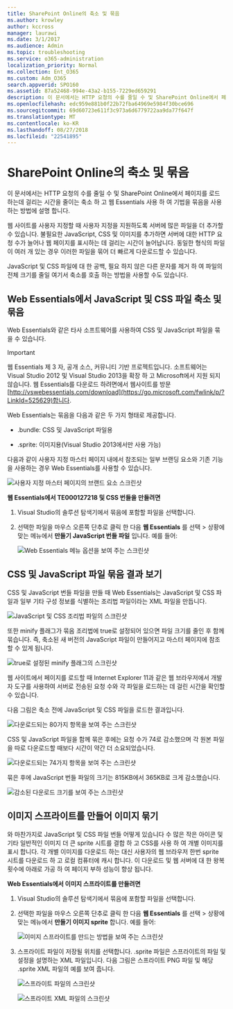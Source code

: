 ```yaml
---
title: SharePoint Online의 축소 및 묶음
ms.author: krowley
author: kccross
manager: laurawi
ms.date: 3/1/2017
ms.audience: Admin
ms.topic: troubleshooting
ms.service: o365-administration
localization_priority: Normal
ms.collection: Ent_O365
ms.custom: Adm_O365
search.appverid: SPO160
ms.assetid: 87a52468-994e-43a2-b155-7229ed659291
description: 이 문서에서는 HTTP 요청의 수를 줄일 수 및 SharePoint Online에서 페이지를 로드 하는데 걸리는 시간을 줄이는 축소 하 고 웹 Essentials 사용 하 여 기법을 묶음을 사용 하는 방법에 설명 합니다.
ms.openlocfilehash: edc959e881b0f22b72fba64969e5984f30bce696
ms.sourcegitcommit: 69d60723e611f3c973a6d6779722aa9da77f647f
ms.translationtype: MT
ms.contentlocale: ko-KR
ms.lasthandoff: 08/27/2018
ms.locfileid: "22541895"
---
```

# <a name="minification-and-bundling-in-sharepoint-online"></a>SharePoint Online의 축소 및 묶음

이 문서에서는 HTTP 요청의 수를 줄일 수 및 SharePoint Online에서 페이지를 로드 하는데 걸리는 시간을 줄이는 축소 하 고 웹 Essentials 사용 하 여 기법을 묶음을 사용 하는 방법에 설명 합니다.
  
웹 사이트를 사용자 지정할 때 사용자 지정을 지원하도록 서버에 많은 파일을 더 추가할 수 있습니다. 불필요한 JavaScript, CSS 및 이미지를 추가하면 서버에 대한 HTTP 요청 수가 늘어나 웹 페이지를 표시하는 데 걸리는 시간이 늘어납니다. 동일한 형식의 파일이 여러 개 있는 경우 이러한 파일을 묶어 더 빠르게 다운로드할 수 있습니다.
  
JavaScript 및 CSS 파일에 대 한 공백, 필요 하지 않은 다른 문자를 제거 하 여 파일의 전체 크기를 줄일 여기서 축소를 호출 하는 방법을 사용할 수도 있습니다.
  
## <a name="minification-and-bundling-javascript-and-css-files-with-web-essentials"></a>Web Essentials에서 JavaScript 및 CSS 파일 축소 및 묶음

Web Essentials와 같은 타사 소프트웨어를 사용하여 CSS 및 JavaScript 파일을 묶을 수 있습니다.
  
> [!IMPORTANT]
> 웹 Essentials 제 3 자, 공개 소스, 커뮤니티 기반 프로젝트입니다. 소프트웨어는 Visual Studio 2012 및 Visual Studio 2013을 확장 하 고 Microsoft에서 지원 되지 않습니다. 웹 Essentials를 다운로드 하려면에서 웹사이트를 방문 [http://vswebessentials.com/download](https://go.microsoft.com/fwlink/p/?LinkId=525629)합니다. 
  
Web Essentials는 묶음을 다음과 같은 두 가지 형태로 제공합니다.
  
- .bundle: CSS 및 JavaScript 파일용
    
- .sprite: 이미지용(Visual Studio 2013에서만 사용 가능)
    
다음과 같이 사용자 지정 마스터 페이지 내에서 참조되는 일부 브랜딩 요소와 기존 기능을 사용하는 경우 Web Essentials를 사용할 수 있습니다.
  
![사용자 지정 마스터 페이지의 브랜드 요소 스크린샷](media/3a6eba36-973d-482b-8556-a9394b8ba19f.png)
  
 **웹 Essentials에서 TE000127218 및 CSS 번들을 만들려면**
  
1. Visual Studio의 솔루션 탐색기에서 묶음에 포함할 파일을 선택합니다.
    
2. 선택한 파일을 마우스 오른쪽 단추로 클릭 한 다음 **웹 Essentials** 를 선택 \> 상황에 맞는 메뉴에서 **만들기 JavaScript 번들 파일** 입니다. 예를 들어: 
    
    ![Web Essentials 메뉴 옵션을 보여 주는 스크린샷](media/41aac84c-4538-4f78-b454-46e651f868a3.png)
  
## <a name="viewing-the-results-of-bundling-javascript-and-css-files"></a>CSS 및 JavaScript 파일 묶음 결과 보기

CSS 및 JavaScript 번들 파일을 만들 때 Web Essentials는 JavaScript 및 CSS 파일과 일부 기타 구성 정보를 식별하는 조리법 파일이라는 XML 파일을 만듭니다. 
  
![JavaScript 및 CSS 조리법 파일의 스크린샷](media/7ba891f8-52d8-467b-a0f6-b062dd1137a4.png)
  
또한 minify 플래그가 묶음 조리법에 true로 설정되어 있으면 파일 크기를 줄인 후 함께 묶습니다. 즉, 축소된 새 버전의 JavaScript 파일이 만들어지고 마스터 페이지에 참조할 수 있게 됩니다.
  
![true로 설정된 minify 플래그의 스크린샷](media/50523af2-6412-4117-ac3d-5bd26f6d562e.png)
  
웹 사이트에서 페이지를 로드할 때 Internet Explorer 11과 같은 웹 브라우저에서 개발자 도구를 사용하여 서버로 전송된 요청 수와 각 파일을 로드하는 데 걸린 시간을 확인할 수 있습니다.
  
다음 그림은 축소 전에 JavaScript 및 CSS 파일을 로드한 결과입니다.
  
![다운로드되는 80가지 항목을 보여 주는 스크린샷](media/e2df3912-1923-46e6-8cf2-3015a31554e1.png)
  
CSS 및 JavaScript 파일을 함께 묶은 후에는 요청 수가 74로 감소했으며 각 원본 파일을 따로 다운로드할 때보다 시간이 약간 더 소요되었습니다.
  
![다운로드되는 74가지 항목을 보여 주는 스크린샷](media/686c4387-70e8-4a74-9d45-059f33a91184.png)
  
묶은 후에 JavaScript 번들 파일의 크기는 815KB에서 365KB로 크게 감소했습니다.
  
![감소된 다운로드 크기를 보여 주는 스크린샷](media/5e7dbd98-faff-4f68-b320-108fb252e395.png)
  
## <a name="bundling-images-by-creating-an-image-sprite"></a>이미지 스프라이트를 만들어 이미지 묶기

와 마찬가지로 JavaScript 및 CSS 파일 번들 어떻게 있습니다 수 많은 작은 아이콘 및 기타 일반적인 이미지 더 큰 sprite 시트를 결합 하 고 CSS를 사용 하 여 개별 이미지를 표시 합니다. 각 개별 이미지를 다운로드 하는 대신 사용자의 웹 브라우저 한번 sprite 시트를 다운로드 하 고 로컬 컴퓨터에 캐시 합니다. 이 다운로드 및 웹 서버에 대 한 왕복 횟수에 아래로 가공 하 여 페이지 부하 성능이 향상 됩니다.
  
 **Web Essentials에서 이미지 스프라이트를 만들려면**
  
1. Visual Studio의 솔루션 탐색기에서 묶음에 포함할 파일을 선택합니다.
    
2. 선택한 파일을 마우스 오른쪽 단추로 클릭 한 다음 **웹 Essentials** 를 선택 \> 상황에 맞는 메뉴에서 **만들기 이미지 sprite** 합니다. 예를 들어: 
    
    ![이미지 스프라이트를 만드는 방법을 보여 주는 스크린샷](media/de0fe741-4ef7-4e3b-bafa-ef9f4822dac6.png)
  
3. 스프라이트 파일이 저장될 위치를 선택합니다. .sprite 파일은 스프라이트의 파일 및 설정을 설명하는 XML 파일입니다. 다음 그림은 스프라이트 PNG 파일 및 해당 .sprite XML 파일의 예를 보여 줍니다.
    
    ![스프라이트 파일의 스크린샷](media/0876bb2a-d1b9-4169-8e95-9c290d628d90.png)
  
    ![스프라이트 XML 파일의 스크린샷](media/d1f94776-280d-4d56-abb5-384f145d9989.png)
  

